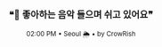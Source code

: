<div align="center">

<br>

<h3>❝🎵 좋아하는 음악 들으며 쉬고 있어요❞</h3>

<sub>02:00 PM • Seoul 🌦️ • by CrowRish</sub>

<br>

</div>